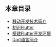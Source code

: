 ## 本章目录   
* [移动开发技术简介](mobile_development_intro.md)
* [初识Flutter](flutter_intro.md)  
* [搭建Flutter开发环境](install_flutter.md)        
* [Dart语言简介](dart.md)    
